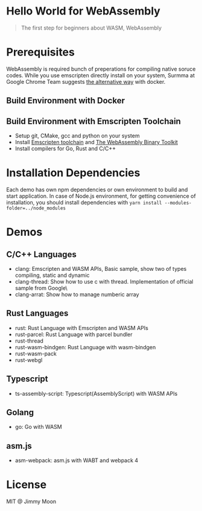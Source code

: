 # Hello World for WebAssembly

> The first step for beginners about WASM, WebAssembly

# Prerequisites

WebAssembly is required bunch of preperations for compiling native soruce codes. While you use emscripten directly install on your system, Surmma at Google Chrome Team suggests [the alternative way](https://developers.google.com/web/updates/2018/03/emscripting-a-c-library) with docker. 

## Build Environment with Docker

## Build Environment with Emscripten Toolchain

- Setup git, CMake, gcc and python on your system
- Install [Emscripten toolchain](http://webassembly.org/getting-started/developers-guide/) and [The WebAssembly Binary Toolkit](https://github.com/WebAssembly/wabt)
- Install compilers for Go, Rust and C/C++

# Installation Dependencies

Each demo has own npm dependencies or own environment to build and start application. In case of Node.js environment, for getting convenience of installation, you should install dependencies with `yarn install --modules-folder=../node_modules` 

# Demos

## C/C++ Languages
- clang: Emscripten and WASM APIs, Basic sample, show two of types compiling, static and dynamic
- clang-thread: Show how to use c with thread. Implementation of official sample from Google\
- clang-arrat: Show how to manage numberic array

## Rust Languages
- rust: Rust Language with Emscripten and WASM APIs
- rust-parcel: Rust Language with parcel bundler
- rust-thread
- rust-wasm-bindgen: Rust Language with wasm-bindgen
- rust-wasm-pack
- rust-webgl

## Typescript
- ts-assembly-script: Typescript(AssemblyScript) with WASM APIs

## Golang
- go: Go with WASM

## asm.js
- asm-webpack: asm.js with WABT and webpack 4

# License

MIT @ Jimmy Moon
